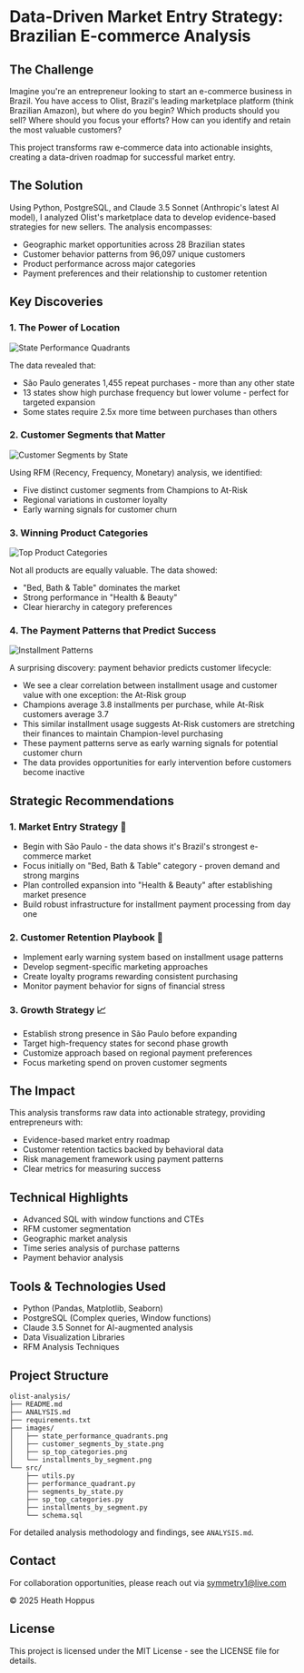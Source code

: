 # Data-Driven Market Entry Strategy: Brazilian E-commerce Analysis

## The Challenge
Imagine you're an entrepreneur looking to start an e-commerce business in Brazil. You have access to Olist, Brazil's leading marketplace platform (think Brazilian Amazon), but where do you begin? Which products should you sell? Where should you focus your efforts? How can you identify and retain the most valuable customers?

This project transforms raw e-commerce data into actionable insights, creating a data-driven roadmap for successful market entry.

## The Solution
Using Python, PostgreSQL, and Claude 3.5 Sonnet (Anthropic's latest AI model), I analyzed Olist's marketplace data to develop evidence-based strategies for new sellers. The analysis encompasses:
- Geographic market opportunities across 28 Brazilian states
- Customer behavior patterns from 96,097 unique customers
- Product performance across major categories
- Payment preferences and their relationship to customer retention

## Key Discoveries

### 1. The Power of Location
![State Performance Quadrants](./images/state_performance_quadrants.png)

The data revealed that:
- São Paulo generates 1,455 repeat purchases - more than any other state
- 13 states show high purchase frequency but lower volume - perfect for targeted expansion
- Some states require 2.5x more time between purchases than others

### 2. Customer Segments that Matter
![Customer Segments by State](./images/customer_segments_by_state.png)

Using RFM (Recency, Frequency, Monetary) analysis, we identified:
- Five distinct customer segments from Champions to At-Risk
- Regional variations in customer loyalty
- Early warning signals for customer churn

### 3. Winning Product Categories
![Top Product Categories](./images/sp_top_categories.png)

Not all products are equally valuable. The data showed:
- "Bed, Bath & Table" dominates the market
- Strong performance in "Health & Beauty"
- Clear hierarchy in category preferences

### 4. The Payment Patterns that Predict Success
![Installment Patterns](./images/installments_by_segment.png)

A surprising discovery: payment behavior predicts customer lifecycle:

- We see a clear correlation between installment usage and customer value with one exception: the At-Risk group
- Champions average 3.8 installments per purchase, while At-Risk customers average 3.7
- This similar installment usage suggests At-Risk customers are stretching their finances to maintain Champion-level purchasing
- These payment patterns serve as early warning signals for potential customer churn
- The data provides opportunities for early intervention before customers become inactive

## Strategic Recommendations

### 1. Market Entry Strategy 🎯
- Begin with São Paulo - the data shows it's Brazil's strongest e-commerce market
- Focus initially on "Bed, Bath & Table" category - proven demand and strong margins
- Plan controlled expansion into "Health & Beauty" after establishing market presence
- Build robust infrastructure for installment payment processing from day one

### 2. Customer Retention Playbook 🔄
- Implement early warning system based on installment usage patterns
- Develop segment-specific marketing approaches
- Create loyalty programs rewarding consistent purchasing
- Monitor payment behavior for signs of financial stress

### 3. Growth Strategy 📈
- Establish strong presence in São Paulo before expanding
- Target high-frequency states for second phase growth
- Customize approach based on regional payment preferences
- Focus marketing spend on proven customer segments

## The Impact
This analysis transforms raw data into actionable strategy, providing entrepreneurs with:
- Evidence-based market entry roadmap
- Customer retention tactics backed by behavioral data
- Risk management framework using payment patterns
- Clear metrics for measuring success

## Technical Highlights
- Advanced SQL with window functions and CTEs
- RFM customer segmentation
- Geographic market analysis
- Time series analysis of purchase patterns
- Payment behavior analysis

## Tools & Technologies Used
- Python (Pandas, Matplotlib, Seaborn)
- PostgreSQL (Complex queries, Window functions)
- Claude 3.5 Sonnet for AI-augmented analysis
- Data Visualization Libraries
- RFM Analysis Techniques
  
## Project Structure
```tree
olist-analysis/
├── README.md
├── ANALYSIS.md
├── requirements.txt
├── images/
│   ├── state_performance_quadrants.png
│   ├── customer_segments_by_state.png
│   ├── sp_top_categories.png
│   └── installments_by_segment.png
└── src/
    ├── utils.py
    ├── performance_quadrant.py
    ├── segments_by_state.py
    ├── sp_top_categories.py
    ├── installments_by_segment.py
    └── schema.sql
```

For detailed analysis methodology and findings, see `ANALYSIS.md`.

## Contact
For collaboration opportunities, please reach out via symmetry1@live.com

© 2025 Heath Hoppus

## License
This project is licensed under the MIT License - see the LICENSE file for details.